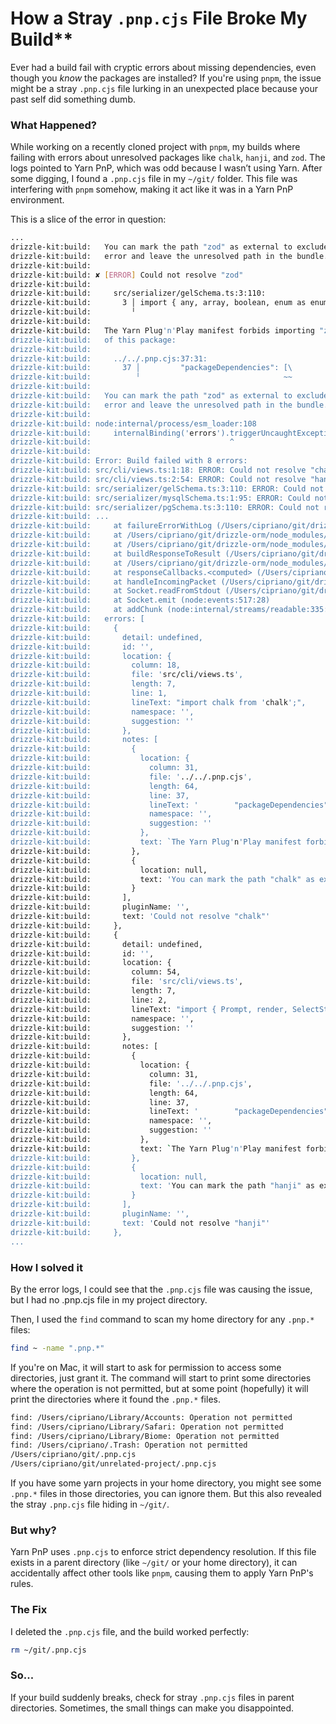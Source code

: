 # How a Stray `.pnp.cjs` File Broke My Build**

Ever had a build fail with cryptic errors about missing dependencies, even though you *know* the packages are installed? If you're using `pnpm`, the issue might be a stray `.pnp.cjs` file lurking in an unexpected place because your past self did something dumb.

### What Happened?
While working on a recently cloned project with `pnpm`, my builds where failing with errors about unresolved packages like `chalk`, `hanji`, and `zod`. The logs pointed to Yarn PnP, which was odd because I wasn’t using Yarn. After some digging, I found a `.pnp.cjs` file in my `~/git/` folder. This file was interfering with `pnpm` somehow, making it act like it was in a Yarn PnP environment.

This is a slice of the error in question:

```bash
...
drizzle-kit:build:   You can mark the path "zod" as external to exclude it from the bundle, which will remove this
drizzle-kit:build:   error and leave the unresolved path in the bundle.
drizzle-kit:build: 
drizzle-kit:build: ✘ [ERROR] Could not resolve "zod"
drizzle-kit:build: 
drizzle-kit:build:     src/serializer/gelSchema.ts:3:110:
drizzle-kit:build:       3 │ import { any, array, boolean, enum as enumType, literal, number, object, record, string, TypeOf, union } from 'zod';
drizzle-kit:build:         ╵                                                                                                               ~~~~~
drizzle-kit:build: 
drizzle-kit:build:   The Yarn Plug'n'Play manifest forbids importing "zod" here because it's not listed as a dependency
drizzle-kit:build:   of this package:
drizzle-kit:build: 
drizzle-kit:build:     ../../.pnp.cjs:37:31:
drizzle-kit:build:       37 │         "packageDependencies": [\
drizzle-kit:build:          ╵                                ~~
drizzle-kit:build: 
drizzle-kit:build:   You can mark the path "zod" as external to exclude it from the bundle, which will remove this
drizzle-kit:build:   error and leave the unresolved path in the bundle.
drizzle-kit:build: 
drizzle-kit:build: node:internal/process/esm_loader:108
drizzle-kit:build:     internalBinding('errors').triggerUncaughtException(
drizzle-kit:build:                               ^
drizzle-kit:build: 
drizzle-kit:build: Error: Build failed with 8 errors:
drizzle-kit:build: src/cli/views.ts:1:18: ERROR: Could not resolve "chalk"
drizzle-kit:build: src/cli/views.ts:2:54: ERROR: Could not resolve "hanji"
drizzle-kit:build: src/serializer/gelSchema.ts:3:110: ERROR: Could not resolve "zod"
drizzle-kit:build: src/serializer/mysqlSchema.ts:1:95: ERROR: Could not resolve "zod"
drizzle-kit:build: src/serializer/pgSchema.ts:3:110: ERROR: Could not resolve "zod"
drizzle-kit:build: ...
drizzle-kit:build:     at failureErrorWithLog (/Users/cipriano/git/drizzle-orm/node_modules/.pnpm/esbuild@0.19.12/node_modules/esbuild/lib/main.js:1651:15)
drizzle-kit:build:     at /Users/cipriano/git/drizzle-orm/node_modules/.pnpm/esbuild@0.19.12/node_modules/esbuild/lib/main.js:1059:25
drizzle-kit:build:     at /Users/cipriano/git/drizzle-orm/node_modules/.pnpm/esbuild@0.19.12/node_modules/esbuild/lib/main.js:1004:52
drizzle-kit:build:     at buildResponseToResult (/Users/cipriano/git/drizzle-orm/node_modules/.pnpm/esbuild@0.19.12/node_modules/esbuild/lib/main.js:1057:7)
drizzle-kit:build:     at /Users/cipriano/git/drizzle-orm/node_modules/.pnpm/esbuild@0.19.12/node_modules/esbuild/lib/main.js:1086:16
drizzle-kit:build:     at responseCallbacks.<computed> (/Users/cipriano/git/drizzle-orm/node_modules/.pnpm/esbuild@0.19.12/node_modules/esbuild/lib/main.js:704:9)
drizzle-kit:build:     at handleIncomingPacket (/Users/cipriano/git/drizzle-orm/node_modules/.pnpm/esbuild@0.19.12/node_modules/esbuild/lib/main.js:764:9)
drizzle-kit:build:     at Socket.readFromStdout (/Users/cipriano/git/drizzle-orm/node_modules/.pnpm/esbuild@0.19.12/node_modules/esbuild/lib/main.js:680:7)
drizzle-kit:build:     at Socket.emit (node:events:517:28)
drizzle-kit:build:     at addChunk (node:internal/streams/readable:335:12) {
drizzle-kit:build:   errors: [
drizzle-kit:build:     {
drizzle-kit:build:       detail: undefined,
drizzle-kit:build:       id: '',
drizzle-kit:build:       location: {
drizzle-kit:build:         column: 18,
drizzle-kit:build:         file: 'src/cli/views.ts',
drizzle-kit:build:         length: 7,
drizzle-kit:build:         line: 1,
drizzle-kit:build:         lineText: "import chalk from 'chalk';",
drizzle-kit:build:         namespace: '',
drizzle-kit:build:         suggestion: ''
drizzle-kit:build:       },
drizzle-kit:build:       notes: [
drizzle-kit:build:         {
drizzle-kit:build:           location: {
drizzle-kit:build:             column: 31,
drizzle-kit:build:             file: '../../.pnp.cjs',
drizzle-kit:build:             length: 64,
drizzle-kit:build:             line: 37,
drizzle-kit:build:             lineText: '        "packageDependencies": [\\',
drizzle-kit:build:             namespace: '',
drizzle-kit:build:             suggestion: ''
drizzle-kit:build:           },
drizzle-kit:build:           text: `The Yarn Plug'n'Play manifest forbids importing "chalk" here because it's not listed as a dependency of this package:`
drizzle-kit:build:         },
drizzle-kit:build:         {
drizzle-kit:build:           location: null,
drizzle-kit:build:           text: 'You can mark the path "chalk" as external to exclude it from the bundle, which will remove this error and leave the unresolved path in the bundle.'
drizzle-kit:build:         }
drizzle-kit:build:       ],
drizzle-kit:build:       pluginName: '',
drizzle-kit:build:       text: 'Could not resolve "chalk"'
drizzle-kit:build:     },
drizzle-kit:build:     {
drizzle-kit:build:       detail: undefined,
drizzle-kit:build:       id: '',
drizzle-kit:build:       location: {
drizzle-kit:build:         column: 54,
drizzle-kit:build:         file: 'src/cli/views.ts',
drizzle-kit:build:         length: 7,
drizzle-kit:build:         line: 2,
drizzle-kit:build:         lineText: "import { Prompt, render, SelectState, TaskView } from 'hanji';",
drizzle-kit:build:         namespace: '',
drizzle-kit:build:         suggestion: ''
drizzle-kit:build:       },
drizzle-kit:build:       notes: [
drizzle-kit:build:         {
drizzle-kit:build:           location: {
drizzle-kit:build:             column: 31,
drizzle-kit:build:             file: '../../.pnp.cjs',
drizzle-kit:build:             length: 64,
drizzle-kit:build:             line: 37,
drizzle-kit:build:             lineText: '        "packageDependencies": [\\',
drizzle-kit:build:             namespace: '',
drizzle-kit:build:             suggestion: ''
drizzle-kit:build:           },
drizzle-kit:build:           text: `The Yarn Plug'n'Play manifest forbids importing "hanji" here because it's not listed as a dependency of this package:`
drizzle-kit:build:         },
drizzle-kit:build:         {
drizzle-kit:build:           location: null,
drizzle-kit:build:           text: 'You can mark the path "hanji" as external to exclude it from the bundle, which will remove this error and leave the unresolved path in the bundle.'
drizzle-kit:build:         }
drizzle-kit:build:       ],
drizzle-kit:build:       pluginName: '',
drizzle-kit:build:       text: 'Could not resolve "hanji"'
drizzle-kit:build:     },
...
```

### How I solved it
By the error logs, I could see that the `.pnp.cjs` file was causing the issue, but I had no .pnp.cjs file in my project directory. 

Then, I used the `find` command to scan my home directory for any `.pnp.*` files:

```bash
find ~ -name ".pnp.*"
```

If you're on Mac, it will start to ask for permission to access some directories, just grant it. The command will start to print some directories where the operation is not permitted, but at some point (hopefully) it will print the directories where it found the `.pnp.*` files.

```bash
find: /Users/cipriano/Library/Accounts: Operation not permitted
find: /Users/cipriano/Library/Safari: Operation not permitted
find: /Users/cipriano/Library/Biome: Operation not permitted
find: /Users/cipriano/.Trash: Operation not permitted
/Users/cipriano/git/.pnp.cjs
/Users/cipriano/git/unrelated-project/.pnp.cjs
```

If you have some yarn projects in your home directory, you might see some `.pnp.*` files in those directories, you can ignore them. But this also revealed the stray `.pnp.cjs` file hiding in `~/git/`.

### But why?
Yarn PnP uses `.pnp.cjs` to enforce strict dependency resolution. If this file exists in a parent directory (like `~/git/` or your home directory), it can accidentally affect other tools like `pnpm`, causing them to apply Yarn PnP's rules.

### The Fix
I deleted the `.pnp.cjs` file, and the build worked perfectly:

```bash
rm ~/git/.pnp.cjs
```

### So...
If your build suddenly breaks, check for stray `.pnp.cjs` files in parent directories. Sometimes, the small things can make you disappointed.
